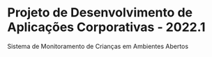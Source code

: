 # Projeto de Desenvolvimento de Aplicações Corporativas - 2022.1
Sistema de Monitoramento de Crianças em Ambientes Abertos
